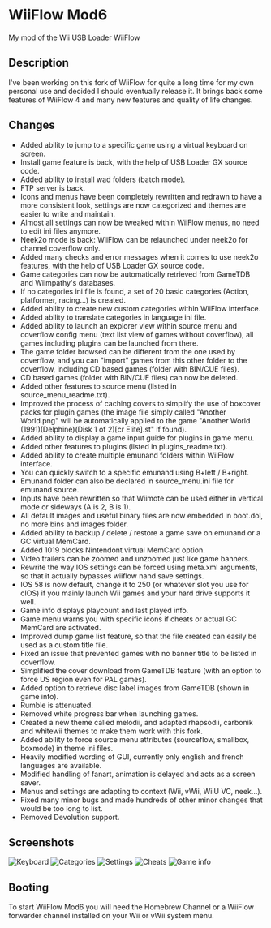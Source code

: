 # WiiFlow Mod6
My mod of the Wii USB Loader WiiFlow

## Description
I've been working on this fork of WiiFlow for quite a long time for my own personal use and decided I should eventually release it.
It brings back some features of WiiFlow 4 and many new features and quality of life changes.

## Changes
- Added ability to jump to a specific game using a virtual keyboard on screen.
- Install game feature is back, with the help of USB Loader GX source code.
- Added ability to install wad folders (batch mode).
- FTP server is back.
- Icons and menus have been completely rewritten and redrawn to have a more consistent look, settings are now categorized and themes are easier to write and maintain.
- Almost all settings can now be tweaked within WiiFlow menus, no need to edit ini files anymore.
- Neek2o mode is back: WiiFlow can be relaunched under neek2o for channel coverflow only.
- Added many checks and error messages when it comes to use neek2o features, with the help of USB Loader GX source code.
- Game categories can now be automatically retrieved from GameTDB and Wiimpathy's databases.
- If no categories ini file is found, a set of 20 basic categories (Action, platformer, racing...) is created.
- Added ability to create new custom categories within WiiFlow interface.
- Added ability to translate categories in language ini file.
- Added ability to launch an explorer view within source menu and coverflow config menu (text list view of games without coverflow), all games including plugins can be launched from there.
- The game folder browsed can be different from the one used by coverflow, and you can "import" games from this other folder to the coverflow, including CD based games (folder with BIN/CUE files).
- CD based games (folder with BIN/CUE files) can now be deleted.
- Added other features to source menu (listed in source_menu_readme.txt).
- Improved the process of caching covers to simplify the use of boxcover packs for plugin games (the image file simply called "Another World.png" will be automatically applied to the game "Another World (1991)(Delphine)(Disk 1 of 2)[cr Elite].st" if found).
- Added ability to display a game input guide for plugins in game menu.
- Added other features to plugins (listed in plugins_readme.txt).
- Added ability to create multiple emunand folders within WiiFlow interface.
- You can quickly switch to a specific emunand using B+left / B+right.
- Emunand folder can also be declared in source_menu.ini file for emunand source.
- Inputs have been rewritten so that Wiimote can be used either in vertical mode or sideways (A is 2, B is 1).
- All default images and useful binary files are now embedded in boot.dol, no more bins and images folder.
- Added ability to backup / delete / restore a game save on emunand or a GC virtual MemCard.
- Added 1019 blocks Nintendont virtual MemCard option.
- Video trailers can be zoomed and unzoomed just like game banners.
- Rewrite the way IOS settings can be forced using meta.xml arguments, so that it actually bypasses wiiflow nand save settings.
- IOS 58 is now default, change it to 250 (or whatever slot you use for cIOS) if you mainly launch Wii games and your hard drive supports it well.
- Game info displays playcount and last played info.
- Game menu warns you with specific icons if cheats or actual GC MemCard are activated.
- Improved dump game list feature, so that the file created can easily be used as a custom title file.
- Fixed an issue that prevented games with no banner title to be listed in coverflow.
- Simplified the cover download from GameTDB feature (with an option to force US region even for PAL games).
- Added option to retrieve disc label images from GameTDB (shown in game info).
- Rumble is attenuated.
- Removed white progress bar when launching games.
- Created a new theme called melodii, and adapted rhapsodii, carbonik and whitewii themes to make them work with this fork.
- Added ability to force source menu attributes (sourceflow, smallbox, boxmode) in theme ini files.
- Heavily modified wording of GUI, currently only english and french languages are available.
- Modified handling of fanart, animation is delayed and acts as a screen saver.
- Menus and settings are adapting to context (Wii, vWii, WiiU VC, neek...).
- Fixed many minor bugs and made hundreds of other minor changes that would be too long to list.
- Removed Devolution support.

## Screenshots
![Keyboard](https://github.com/iamerror80/WiiFlow_Mod6/blob/master/wii/wiiflow/keyboard.png?raw=true)
![Categories](https://github.com/iamerror80/WiiFlow_Mod6/blob/master/wii/wiiflow/categories.png?raw=true)
![Settings](https://github.com/iamerror80/WiiFlow_Mod6/blob/master/wii/wiiflow/settings.png?raw=true)
![Cheats](https://github.com/iamerror80/WiiFlow_Mod6/blob/master/wii/wiiflow/cheats.png?raw=true)
![Game info](https://github.com/iamerror80/WiiFlow_Mod6/blob/master/wii/wiiflow/gameinfo.png?raw=true)

## Booting
To start WiiFlow Mod6 you will need the Homebrew Channel or a WiiFlow forwarder channel installed on your Wii or vWii system menu.
